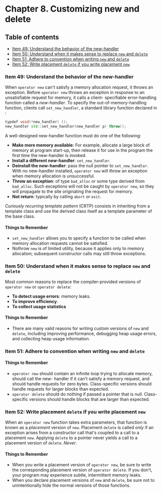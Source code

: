 # Chapter 8. Customizing new and delete

## Table of contents
* [Item 49: Understand the behavior of the new-handler](#item-49-understand-the-behavior-of-the-new-handler)
* [Item 50: Understand when it makes sense to replace `new` and `delete`](#item-50-understand-when-it-makes-sense-to-replace-new-and-delete)
* [Item 51: Adhere to convention when writing `new` and `delete`](#item-51-adhere-to-convention-when-writing-new-and-delete)
* [Item 52: Write placement `delete` if you write placement `new`](#item-52-write-placement-delete-if-you-write-placement-new)

### Item 49: Understand the behavior of the new-handler

When `operator new` can't satisfy a memory allocation request, it throws an exception. Before `operator new` throws an exception in response to an unsatisfiable request for memory, it calls a client- specifiable error-handling function called a *new-handler*. To specify the out-of-memory-handling function, clients call `set_new_handler`, a standard library function declared in <new>:

```cpp
typdef void(*new_handler) ();
new_handler std::set_new_handler(new_handler p) throw();
```

A well-designed new-handler function must do one of the following:
* **Make more memory available**: For example, allocate a large block of memory at program start-up, then release it for use in the program the first time the new-handler is invoked.
* **Install a different new-handler**: `set_new_handler`.
* **Deinstall the new-handler**: pass the null pointer to `set_new_handler`. With no new-handler installed, `operator new` will throw an exception when memory allocation is unsuccessful.
* **Throw an exception**: of type `bad_alloc` or some type derived from `bad_alloc`. Such exceptions will not be caught by `operator new`, so they will propagate to the site originating the request for memory.
* **Not return**: typically by calling `abort` or `exit`.

*Curiously recurring template pattern* (CRTP) consists in inheriting from a template class and use the derived class itself as a template parameter of the base class.

#### Things to Remember
* `set_new_handler` allows you to specify a function to be called when memory allocation requests cannot be satisfied.
* Nothrow `new` is of limited utility, because it applies only to memory allocation; subsequent constructor calls may still throw exceptions.

### Item 50: Understand when it makes sense to replace `new` and `delete`

Most common reasons to replace the compiler-provided versions of `operator new` or `operator delete`:
* **To detect usage errors**: memory leaks.
* **To improve efficiency**.
* **To collect usage statistics**

#### Things to Remember
* There are many valid reasons for writing custom versions of `new` and `delete`, including improving performance, debugging heap usage errors, and collecting heap usage information.

### Item 51: Adhere to convention when writing `new` and `delete`

#### Things to Remember
* `operator new` should contain an infinite loop trying to allocate memory, should call the new- handler if it can't satisfy a memory request, and should handle requests for zero bytes. Class-specific versions should handle requests for larger blocks than expected.
* `operator delete` should do nothing if passed a pointer that is null. Class-specific versions should handle blocks that are larger than expected.

### Item 52: Write placement `delete` if you write placement `new`

When an `operator new` function takes extra parameters, that function is known as a *placement* version of `new`. Placement `delete` is called *only* if an exception arises from a constructor call that's coupled to a call to a placement `new`. Applying `delete` to a pointer never yields a call to a placement version of `delete`. *Never*.

#### Things to Remember
* When you write a placement version of `operator new`, be sure to write the corresponding placement version of `operator delete`. If you don't, your program may experience subtle, intermittent memory leaks.
* When you declare placement versions of `new` and `delete`, be sure not to unintentionally hide the normal versions of those functions.
